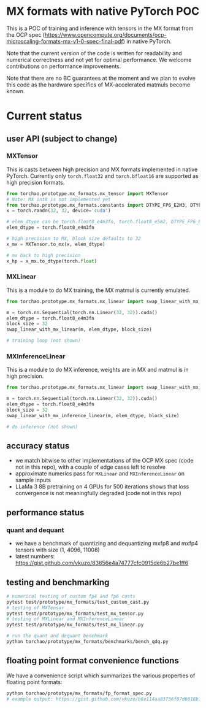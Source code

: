 # MX formats with native PyTorch POC

This is a POC of training and inference with tensors in the MX format from the OCP spec (https://www.opencompute.org/documents/ocp-microscaling-formats-mx-v1-0-spec-final-pdf) in native PyTorch.

Note that the current version of the code is written for readability and
numerical correctness and not yet for optimal performance. We welcome
contributions on performance improvements.

Note that there are no BC guarantees at the moment and we plan to evolve
this code as the hardware specifics of MX-accelerated matmuls become
known.

# Current status

## user API (subject to change)

### MXTensor

This is casts between high precision and MX formats implemented in native PyTorch. Currently
only `torch.float32` and `torch.bfloat16` are supported as high precision formats.

```python
from torchao.prototype.mx_formats.mx_tensor import MXTensor
# Note: MX int8 is not implemented yet
from torchao.prototype.mx_formats.constants import DTYPE_FP6_E2M3, DTYPE_FP6_E3M2, DTYPE_FP4_E2M1, DTYPE_FP4_E3M0
x = torch.randn(32, 32, device='cuda')

# elem_dtype can be torch.float8_e4m3fn, torch.float8_e5m2, DTYPE_FP6_E2M3, DTYPE_FP6_E3M2, DTYPE_FP4_E2M1, DTYPE_FP4_E3M0
elem_dtype = torch.float8_e4m3fn

# high precision to MX, block size defaults to 32
x_mx = MXTensor.to_mx(x, elem_dtype)

# mx back to high precision
x_hp = x_mx.to_dtype(torch.float)
```

### MXLinear

This is a module to do MX training, the MX matmul is currently emulated.

```python
from torchao.prototype.mx_formats.mx_linear import swap_linear_with_mx_linear

m = torch.nn.Sequential(torch.nn.Linear(32, 32)).cuda()
elem_dtype = torch.float8_e4m3fn
block_size = 32
swap_linear_with_mx_linear(m, elem_dtype, block_size)

# training loop (not shown)
```

### MXInferenceLinear

This is a module to do MX inference, weights are in MX and matmul is in high precision.

```python
from torchao.prototype.mx_formats.mx_linear import swap_linear_with_mx_inference_linear

m = torch.nn.Sequential(torch.nn.Linear(32, 32)).cuda()
elem_dtype = torch.float8_e4m3fn
block_size = 32
swap_linear_with_mx_inference_linear(m, elem_dtype, block_size)

# do inference (not shown)
```

## accuracy status
* we match bitwise to other implementations of the OCP MX spec (code not in this repo), with a couple of edge cases left to resolve
* approximate numerics pass for `MXLinear` and `MXInferenceLinear` on sample inputs
* LLaMa 3 8B pretraining on 4 GPUs for 500 iterations shows that loss convergence is not meaningfully degraded (code not in this repo)

## performance status

### quant and dequant

* we have a benchmark of quantizing and dequantizing mxfp8 and mxfp4 tensors with size (1, 4096, 11008)
* latest numbers: https://gist.github.com/vkuzo/83656e4a74777cfc0915de6b27be1ff6

## testing and benchmarking

```bash
# numerical testing of custom fp4 and fp6 casts
pytest test/prototype/mx_formats/test_custom_cast.py
# testing of MXTensor
pytest test/prototype/mx_formats/test_mx_tensor.py
# testing of MXLinear and MXInferenceLinear
pytest test/prototype/mx_formats/test_mx_linear.py

# run the quant and dequant benchmark
python torchao/prototype/mx_formats/benchmarks/bench_qdq.py
```

## floating point format convenience functions

We have a convenience script which summarizes the various properties of
floating point formats:

```bash
python torchao/prototype/mx_formats/fp_format_spec.py
# example output: https://gist.github.com/vkuzo/b8e114aa83736f87d6618b16aa8588c0
```
